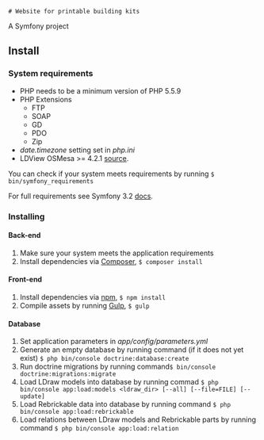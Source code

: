     # Website for printable building kits
A Symfony project 

## Install

### System requirements
* PHP needs to be a minimum version of PHP 5.5.9
* PHP Extensions
    * FTP 
    * SOAP 
    * GD
    * PDO 
    * Zip 
* *date.timezone* setting set in *php.ini*
* LDView OSMesa >= 4.2.1 [source](https://tcobbs.github.io/ldview/).

You can check if your system meets requirements by running `$ bin/symfony_requirements`

For full requirements see Symfony 3.2 [docs](http://symfony.com/doc/3.2/reference/requirements.html).

### Installing  
   
#### Back-end
1. Make sure your system meets the application requirements
2. Install dependencies via [Composer](https://getcomposer.org/), `$ composer install`

#### Front-end
1. Install dependencies via [npm](https://www.npmjs.com/), `$ npm install`
2. Compile assets by running [Gulp](http://gulpjs.com/), `$ gulp`

#### Database
1. Set application parameters in *app/config/parameters.yml*
2. Generate an empty database by running command (if it does not yet exist) `$ php bin/console doctrine:database:create`   
3. Run doctrine migrations by running command`$ bin/console doctrine:migrations:migrate`
3. Load LDraw models into database by running commad `$ php bin/console app:load:models <ldraw_dir> [--all] [--file=FILE] [--update]`
4. Load Rebrickable data into database by running command `$ php bin/console app:load:rebrickable`  
5. Load relations between LDraw models and Rebrickable parts by running command `$ php bin/console app:load:relation`  